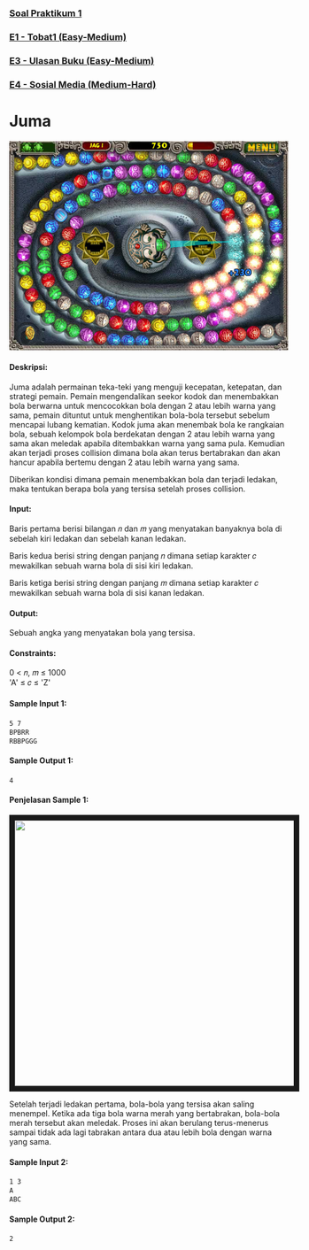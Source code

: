 ### [Soal Praktikum 1](../../)
### [E1 - Tobat1 (Easy-Medium)](prob-E1)
### [E3 - Ulasan Buku (Easy-Medium)](prob-E3)
### [E4 - Sosial Media (Medium-Hard)](prob-E4)
# Juma
<p align="center">
  <img src="../../../assets/juma.png"/>
</p>

#### Deskripsi: 
Juma adalah permainan teka-teki yang menguji kecepatan, ketepatan, dan strategi pemain. Pemain mengendalikan seekor kodok dan menembakkan bola berwarna untuk mencocokkan bola dengan 2 atau lebih warna yang sama, pemain dituntut untuk menghentikan bola-bola tersebut sebelum mencapai lubang kematian. Kodok juma akan menembak bola ke rangkaian bola, sebuah kelompok bola berdekatan dengan 2 atau lebih warna yang sama akan meledak apabila ditembakkan warna yang sama pula. Kemudian akan terjadi proses collision dimana bola akan terus bertabrakan dan akan hancur apabila bertemu dengan 2 atau lebih warna yang sama.

Diberikan kondisi dimana pemain menembakkan bola dan terjadi ledakan, maka tentukan berapa bola yang tersisa setelah proses collision.

#### Input:
Baris pertama berisi bilangan 𝑛 dan 𝑚 yang menyatakan banyaknya bola di sebelah kiri ledakan dan sebelah kanan ledakan.

Baris kedua berisi string dengan panjang 𝑛 dimana setiap karakter 𝑐 mewakilkan sebuah warna bola di sisi kiri ledakan.

Baris ketiga berisi string dengan panjang 𝑚 dimana setiap karakter 𝑐 mewakilkan sebuah warna bola di sisi kanan ledakan.

#### Output:
Sebuah angka yang menyatakan bola yang tersisa.

#### Constraints:
0 < 𝑛, 𝑚 ≤ 1000<br>
'A' ≤ 𝑐 ≤ 'Z'

#### Sample Input 1:
```
5 7
BPBRR
RBBPGGG
```

#### Sample Output 1:
```
4
```

#### Penjelasan Sample 1:
<p align="center">
  <img src="https://github.com/kaylanFairuz/Archive/assets/162039500/d8eba607-4df1-4073-bd91-3ed547d4ff0d" width="640" height="480" border="10"/>
</p>

Setelah terjadi ledakan pertama, bola-bola yang tersisa akan saling menempel. Ketika ada tiga bola warna merah yang bertabrakan, bola-bola merah tersebut akan meledak. Proses ini akan berulang terus-menerus sampai tidak ada lagi tabrakan antara dua atau lebih bola dengan warna yang sama.

#### Sample Input 2:
```
1 3
A
ABC
```

#### Sample Output 2:
```
2
```
